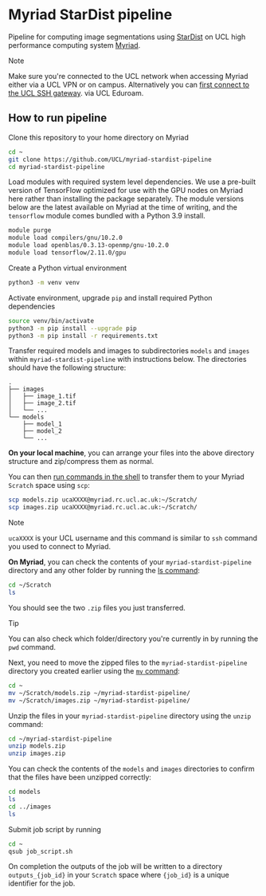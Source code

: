 # Myriad StarDist pipeline

Pipeline for computing image segmentations using [StarDist](https://github.com/stardist/stardist) 
on UCL high performance computing system [Myriad](https://www.rc.ucl.ac.uk/docs/Clusters/Myriad/).

> [!NOTE]
> Make sure you're connected to the UCL network when accessing Myriad either via a UCL VPN or on campus. Alternatively you can [first connect to the UCL SSH gateway](https://www.rc.ucl.ac.uk/docs/howto/#logging-in-from-outside-the-ucl-firewall).
via UCL Eduroam.

## How to run pipeline

Clone this repository to your home directory on Myriad

```bash
cd ~
git clone https://github.com/UCL/myriad-stardist-pipeline
cd myriad-stardist-pipeline
```

Load modules with required system level dependencies.
We use a pre-built version of TensorFlow optimized for use with the GPU nodes on Myriad here rather than installing the package separately.
The module versions below are the latest available on Myriad at the time of writing, and the `tensorflow` module comes bundled with a Python 3.9 install.

```bash
module purge
module load compilers/gnu/10.2.0
module load openblas/0.3.13-openmp/gnu-10.2.0
module load tensorflow/2.11.0/gpu
```

Create a Python virtual environment 

```bash
python3 -m venv venv
```

Activate environment, upgrade `pip` and install required Python dependencies

```bash
source venv/bin/activate
python3 -m pip install --upgrade pip
python3 -m pip install -r requirements.txt
```

Transfer required models and images to subdirectories `models` and `images` within `myriad-stardist-pipeline` with
instructions below. The directories should have the following structure:

```
.
├── images
│   ├── image_1.tif
│   ├── image_2.tif
│   └── ...
└── models
    ├── model_1
    ├── model_2
    └── ...
```

**On your local machine**, you can arrange your files into the above directory structure and zip/compress them
as normal.

You can then [run commands in the shell](https://swcarpentry.github.io/shell-novice/index.html#open-a-new-shell)
to transfer them to your Myriad `Scratch` space using `scp`:

```bash
scp models.zip ucaXXXX@myriad.rc.ucl.ac.uk:~/Scratch/
scp images.zip ucaXXXX@myriad.rc.ucl.ac.uk:~/Scratch/
```

> [!NOTE]
> `ucaXXXX` is your UCL username and this command is similar to `ssh` command you used to connect to Myriad.

**On Myriad**, you can check the contents of your `myriad-stardist-pipeline` directory and any other folder by running the
[ls command](https://swcarpentry.github.io/shell-novice/02-filedir.html):

```bash
cd ~/Scratch
ls
```

You should see the two `.zip` files you just transferred.

> [!TIP]
> You can also check which folder/directory you're currently in by running the `pwd` command.

Next, you need to move the zipped files to the `myriad-stardist-pipeline` directory you created earlier
using the [`mv` command](https://swcarpentry.github.io/shell-novice/03-create.html#moving-files-and-directories
):

```bash
cd ~
mv ~/Scratch/models.zip ~/myriad-stardist-pipeline/
mv ~/Scratch/images.zip ~/myriad-stardist-pipeline/
```

Unzip the files in your `myriad-stardist-pipeline` directory using the `unzip` command:

```bash
cd ~/myriad-stardist-pipeline
unzip models.zip
unzip images.zip
```

You can check the contents of the `models` and `images` directories to confirm that the files have been unzipped correctly:

```bash
cd models
ls
cd ../images
ls
```

Submit job script by running

```bash
cd ~
qsub job_script.sh
```

On completion the outputs of the job will be written to a directory `outputs_{job_id}` in your `Scratch` space where `{job_id}` is a unique identifier for the job.
